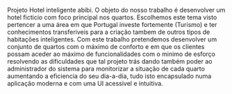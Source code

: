 Projeto Hotel inteligente abibi.
  O objeto do nosso trabalho é desenvolver um hotel ficticio com foco principal nos quartos.
  Escolhemos este tema visto pertencer a uma área em que Portugal investe fortemente (Turismo) e ter conhecimentos transferiveis para a criação tambem de outros tipos de habitações inteligentes.
  Com este trabalho pretendemos desenvolver um conjunto de quartos com o máximo de conforto e em que os clientes possam aceder ao máximo de funcionalidades com o minimo de esforço resolvendo as dificuldades que tal projeto trás dando também poder ao administrador do sistema para monitorizar a situação de cada quarto aumentando a eficiencia do seu dia-a-dia, tudo isto encapsulado numa aplicação moderna e com uma UI acessivel e intuitiva.         

